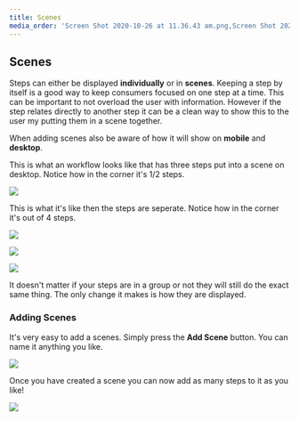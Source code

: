 ```yaml
---
title: Scenes
media_order: 'Screen Shot 2020-10-26 at 11.36.43 am.png,Screen Shot 2020-10-26 at 11.37.23 am.png,Screen Shot 2020-10-26 at 11.37.29 am.png,Screen Shot 2020-10-26 at 11.37.34 am.png,Screen Shot 2020-10-26 at 11.42.22 am.png,Screen Shot 2020-10-26 at 11.43.18 am.png,Screen Shot 2021-06-16 at 9.17.33 am.png'
---
```


## Scenes

Steps can either be displayed **individually** or in **scenes**. Keeping a step by itself is a good way to keep consumers focused on one step at a time. This can be important to not overload the user with information. However if the step relates directly to another step it can be a clean way to show this to the user my putting them in a scene together.

When adding scenes also be aware of how it will show on **mobile** and **desktop**.

This is what an workflow looks like that has three steps put into a scene on desktop. Notice how in the corner it's 1/2 steps.

![](https://help.spiff.com.au/user/pages/04.Spiff-Concepts/03.workflows/02.step-groups/Screen%20Shot%202020-10-26%20at%2011.36.43%20am.png)

This is what it's like then the steps are seperate. Notice how in the corner it's out of 4 steps.

![](https://help.spiff.com.au/user/pages/04.Spiff-Concepts/03.workflows/02.step-groups/Screen%20Shot%202020-10-26%20at%2011.37.23%20am.png)

![](https://help.spiff.com.au/user/pages/04.Spiff-Concepts/03.workflows/02.step-groups/Screen%20Shot%202020-10-26%20at%2011.37.29%20am.png)

![](https://help.spiff.com.au/user/pages/04.Spiff-Concepts/03.workflows/02.step-groups/Screen%20Shot%202020-10-26%20at%2011.37.34%20am.png)

It doesn't matter if your steps are in a group or not they will still do the exact same thing. The only change it makes is how they are displayed.

### Adding Scenes

It's very easy to add a scenes. Simply press the **Add Scene** button. You can name it anything you like.

![](https://help.spiff.com.au/user/pages/04.Spiff-Concepts/03.workflows/02.step-groups/Screen%20Shot%202021-06-16%20at%209.17.33%20am.png)

Once you have created a scene you can now add as many steps to it as you like!

![](https://help.spiff.com.au/user/pages/04.Spiff-Concepts/03.workflows/02.step-groups/Screen%20Shot%202021-06-16%20at%209.18.48%20am.png)